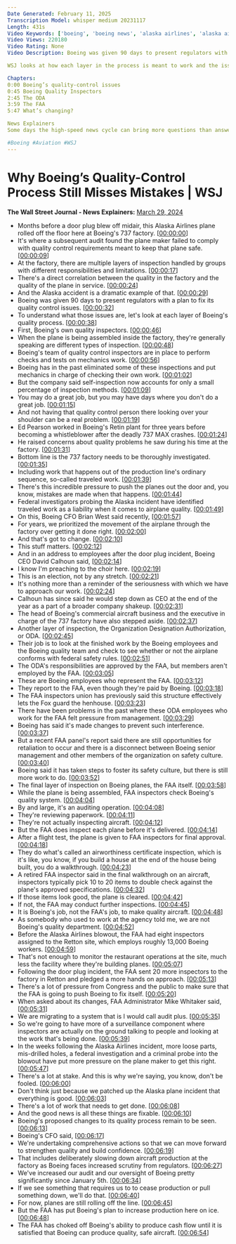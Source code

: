 ```yaml
---
Date Generated: February 11, 2025
Transcription Model: whisper medium 20231117
Length: 431s
Video Keywords: ['boeing', 'boeing news', 'alaska airlines', 'alaska airlines window blow', 'midair emergency', 'boeing 737 max', 'boeing 737 max 9', 'door plug', 'door plug alaska airlines', 'boeing aircrafts', 'alaska airlines accident', 'NTSB investigation', 'ntsb', 'faa', 'manufacturing', 'production rate', 'spirit aerosystems', 'max 9 aircraft', 'aviation', 'aviation news', 'faa grounding', 'mike whitaker', 'alaska airlines flight door', 'oda', 'faa inspectors', 'boeing quality control', 'aircraft safety', 'quality issues', 'inspectors', 'bnss']
Video Views: 220180
Video Rating: None
Video Description: Boeing was given 90 days to present regulators with an action plan to address quality-control issues at its 737 factory, following the Alaska Airlines door plug incident. There are multiple layers of inspection, handled by groups with different responsibilities and limitations, including Boeing quality inspectors, ODA members and FAA inspectors.

WSJ looks at how each layer in the process is meant to work and the issues each faces.

Chapters:
0:00 Boeing’s quality-control issues
0:45 Boeing Quality Inspectors
2:45 The ODA
3:59 The FAA
5:47 What’s changing?

News Explainers
Some days the high-speed news cycle can bring more questions than answers. WSJ’s news explainers break down the day's biggest stories into bite-size pieces to help you make sense of the news.

#Boeing #Aviation #WSJ
---
```


# Why Boeing’s Quality-Control Process Still Misses Mistakes | WSJ
**The Wall Street Journal - News Explainers:** [March 29, 2024](https://www.youtube.com/watch?v=pz5rX6Whj4o)
*  Months before a door plug blew off midair, this Alaska Airlines plane rolled off the floor here at Boeing's 737 factory. [[00:00:00](https://www.youtube.com/watch?v=pz5rX6Whj4o&t=0.0s)]
*  It's where a subsequent audit found the plane maker failed to comply with quality control requirements meant to keep that plane safe. [[00:00:09](https://www.youtube.com/watch?v=pz5rX6Whj4o&t=9.38s)]
*  At the factory, there are multiple layers of inspection handled by groups with different responsibilities and limitations. [[00:00:17](https://www.youtube.com/watch?v=pz5rX6Whj4o&t=17.38s)]
*  There's a direct correlation between the quality in the factory and the quality of the plane in service. [[00:00:24](https://www.youtube.com/watch?v=pz5rX6Whj4o&t=24.740000000000002s)]
*  And the Alaska accident is a dramatic example of that. [[00:00:29](https://www.youtube.com/watch?v=pz5rX6Whj4o&t=29.66s)]
*  Boeing was given 90 days to present regulators with a plan to fix its quality control issues. [[00:00:32](https://www.youtube.com/watch?v=pz5rX6Whj4o&t=32.82s)]
*  To understand what those issues are, let's look at each layer of Boeing's quality process. [[00:00:38](https://www.youtube.com/watch?v=pz5rX6Whj4o&t=38.34s)]
*  First, Boeing's own quality inspectors. [[00:00:46](https://www.youtube.com/watch?v=pz5rX6Whj4o&t=46.06s)]
*  When the plane is being assembled inside the factory, they're generally speaking are different types of inspection. [[00:00:48](https://www.youtube.com/watch?v=pz5rX6Whj4o&t=48.98s)]
*  Boeing's team of quality control inspectors are in place to perform checks and tests on mechanics work. [[00:00:56](https://www.youtube.com/watch?v=pz5rX6Whj4o&t=56.62s)]
*  Boeing has in the past eliminated some of these inspections and put mechanics in charge of checking their own work. [[00:01:02](https://www.youtube.com/watch?v=pz5rX6Whj4o&t=62.54s)]
*  But the company said self-inspection now accounts for only a small percentage of inspection methods. [[00:01:09](https://www.youtube.com/watch?v=pz5rX6Whj4o&t=69.69999999999999s)]
*  You may do a great job, but you may have days where you don't do a great job. [[00:01:15](https://www.youtube.com/watch?v=pz5rX6Whj4o&t=75.5s)]
*  And not having that quality control person there looking over your shoulder can be a real problem. [[00:01:19](https://www.youtube.com/watch?v=pz5rX6Whj4o&t=79.14s)]
*  Ed Pearson worked in Boeing's Retin plant for three years before becoming a whistleblower after the deadly 737 MAX crashes. [[00:01:24](https://www.youtube.com/watch?v=pz5rX6Whj4o&t=84.02s)]
*  He raised concerns about quality problems he saw during his time at the factory. [[00:01:31](https://www.youtube.com/watch?v=pz5rX6Whj4o&t=91.34s)]
*  Bottom line is the 737 factory needs to be thoroughly investigated. [[00:01:35](https://www.youtube.com/watch?v=pz5rX6Whj4o&t=95.78s)]
*  Including work that happens out of the production line's ordinary sequence, so-called traveled work. [[00:01:39](https://www.youtube.com/watch?v=pz5rX6Whj4o&t=99.06s)]
*  There's this incredible pressure to push the planes out the door and, you know, mistakes are made when that happens. [[00:01:44](https://www.youtube.com/watch?v=pz5rX6Whj4o&t=104.82000000000001s)]
*  Federal investigators probing the Alaska incident have identified traveled work as a liability when it comes to airplane quality. [[00:01:49](https://www.youtube.com/watch?v=pz5rX6Whj4o&t=109.94000000000001s)]
*  On this, Boeing CFO Brian West said recently, [[00:01:57](https://www.youtube.com/watch?v=pz5rX6Whj4o&t=117.54s)]
*  For years, we prioritized the movement of the airplane through the factory over getting it done right. [[00:02:00](https://www.youtube.com/watch?v=pz5rX6Whj4o&t=120.82000000000001s)]
*  And that's got to change. [[00:02:10](https://www.youtube.com/watch?v=pz5rX6Whj4o&t=130.06s)]
*  This stuff matters. [[00:02:12](https://www.youtube.com/watch?v=pz5rX6Whj4o&t=132.46s)]
*  And in an address to employees after the door plug incident, Boeing CEO David Calhoun said, [[00:02:14](https://www.youtube.com/watch?v=pz5rX6Whj4o&t=134.17999999999998s)]
*  I know I'm preaching to the choir here. [[00:02:19](https://www.youtube.com/watch?v=pz5rX6Whj4o&t=139.9s)]
*  This is an election, not by any stretch. [[00:02:21](https://www.youtube.com/watch?v=pz5rX6Whj4o&t=141.66s)]
*  It's nothing more than a reminder of the seriousness with which we have to approach our work. [[00:02:24](https://www.youtube.com/watch?v=pz5rX6Whj4o&t=144.42s)]
*  Calhoun has since said he would step down as CEO at the end of the year as a part of a broader company shakeup. [[00:02:31](https://www.youtube.com/watch?v=pz5rX6Whj4o&t=151.18s)]
*  The head of Boeing's commercial aircraft business and the executive in charge of the 737 factory have also stepped aside. [[00:02:37](https://www.youtube.com/watch?v=pz5rX6Whj4o&t=157.62s)]
*  Another layer of inspection, the Organization Designation Authorization, or ODA. [[00:02:45](https://www.youtube.com/watch?v=pz5rX6Whj4o&t=165.78s)]
*  Their job is to look at the finished work by the Boeing employees and the Boeing quality team and check to see whether or not the airplane conforms with federal safety rules. [[00:02:51](https://www.youtube.com/watch?v=pz5rX6Whj4o&t=171.86s)]
*  The ODA's responsibilities are approved by the FAA, but members aren't employed by the FAA. [[00:03:05](https://www.youtube.com/watch?v=pz5rX6Whj4o&t=185.89999999999998s)]
*  These are Boeing employees who represent the FAA. [[00:03:12](https://www.youtube.com/watch?v=pz5rX6Whj4o&t=192.54s)]
*  They report to the FAA, even though they're paid by Boeing. [[00:03:18](https://www.youtube.com/watch?v=pz5rX6Whj4o&t=198.98s)]
*  The FAA inspectors union has previously said this structure effectively lets the Fox guard the henhouse. [[00:03:23](https://www.youtube.com/watch?v=pz5rX6Whj4o&t=203.77999999999997s)]
*  There have been problems in the past where these ODA employees who work for the FAA felt pressure from management. [[00:03:29](https://www.youtube.com/watch?v=pz5rX6Whj4o&t=209.98s)]
*  Boeing has said it's made changes to prevent such interference. [[00:03:37](https://www.youtube.com/watch?v=pz5rX6Whj4o&t=217.74s)]
*  But a recent FAA panel's report said there are still opportunities for retaliation to occur and there is a disconnect between Boeing senior management and other members of the organization on safety culture. [[00:03:40](https://www.youtube.com/watch?v=pz5rX6Whj4o&t=220.98s)]
*  Boeing said it has taken steps to foster its safety culture, but there is still more work to do. [[00:03:52](https://www.youtube.com/watch?v=pz5rX6Whj4o&t=232.74s)]
*  The final layer of inspection on Boeing planes, the FAA itself. [[00:03:58](https://www.youtube.com/watch?v=pz5rX6Whj4o&t=238.18s)]
*  While the plane is being assembled, FAA inspectors check Boeing's quality system. [[00:04:04](https://www.youtube.com/watch?v=pz5rX6Whj4o&t=244.26s)]
*  By and large, it's an auditing operation. [[00:04:08](https://www.youtube.com/watch?v=pz5rX6Whj4o&t=248.62s)]
*  They're reviewing paperwork. [[00:04:11](https://www.youtube.com/watch?v=pz5rX6Whj4o&t=251.38s)]
*  They're not actually inspecting aircraft. [[00:04:12](https://www.youtube.com/watch?v=pz5rX6Whj4o&t=252.38s)]
*  But the FAA does inspect each plane before it's delivered. [[00:04:14](https://www.youtube.com/watch?v=pz5rX6Whj4o&t=254.66s)]
*  After a flight test, the plane is given to FAA inspectors for final approval. [[00:04:18](https://www.youtube.com/watch?v=pz5rX6Whj4o&t=258.5s)]
*  They do what's called an airworthiness certificate inspection, which is it's like, you know, if you build a house at the end of the house being built, you do a walkthrough. [[00:04:23](https://www.youtube.com/watch?v=pz5rX6Whj4o&t=263.34000000000003s)]
*  A retired FAA inspector said in the final walkthrough on an aircraft, inspectors typically pick 10 to 20 items to double check against the plane's approved specifications. [[00:04:32](https://www.youtube.com/watch?v=pz5rX6Whj4o&t=272.42s)]
*  If those items look good, the plane is cleared. [[00:04:42](https://www.youtube.com/watch?v=pz5rX6Whj4o&t=282.34000000000003s)]
*  If not, the FAA may conduct further inspections. [[00:04:45](https://www.youtube.com/watch?v=pz5rX6Whj4o&t=285.02000000000004s)]
*  It is Boeing's job, not the FAA's job, to make quality aircraft. [[00:04:48](https://www.youtube.com/watch?v=pz5rX6Whj4o&t=288.66s)]
*  As somebody who used to work at the agency told me, we are not Boeing's quality department. [[00:04:52](https://www.youtube.com/watch?v=pz5rX6Whj4o&t=292.86s)]
*  Before the Alaska Airlines blowout, the FAA had eight inspectors assigned to the Retton site, which employs roughly 13,000 Boeing workers. [[00:04:59](https://www.youtube.com/watch?v=pz5rX6Whj4o&t=299.02000000000004s)]
*  That's not enough to monitor the restaurant operations at the site, much less the facility where they're building planes. [[00:05:07](https://www.youtube.com/watch?v=pz5rX6Whj4o&t=307.94s)]
*  Following the door plug incident, the FAA sent 20 more inspectors to the factory in Retton and pledged a more hands on approach. [[00:05:13](https://www.youtube.com/watch?v=pz5rX6Whj4o&t=313.26s)]
*  There's a lot of pressure from Congress and the public to make sure that the FAA is going to push Boeing to fix itself. [[00:05:20](https://www.youtube.com/watch?v=pz5rX6Whj4o&t=320.62s)]
*  When asked about its changes, FAA Administrator Mike Whitaker said, [[00:05:31](https://www.youtube.com/watch?v=pz5rX6Whj4o&t=331.65999999999997s)]
*  We are migrating to a system that is I would call audit plus. [[00:05:35](https://www.youtube.com/watch?v=pz5rX6Whj4o&t=335.38s)]
*  So we're going to have more of a surveillance component where inspectors are actually on the ground talking to people and looking at the work that's being done. [[00:05:39](https://www.youtube.com/watch?v=pz5rX6Whj4o&t=339.53999999999996s)]
*  In the weeks following the Alaska Airlines incident, more loose parts, mis-drilled holes, a federal investigation and a criminal probe into the blowout have put more pressure on the plane maker to get this right. [[00:05:47](https://www.youtube.com/watch?v=pz5rX6Whj4o&t=347.82s)]
*  There's a lot at stake. And this is why we're saying, you know, don't be fooled. [[00:06:00](https://www.youtube.com/watch?v=pz5rX6Whj4o&t=360.38s)]
*  Don't think just because we patched up the Alaska plane incident that everything is good. [[00:06:03](https://www.youtube.com/watch?v=pz5rX6Whj4o&t=363.53999999999996s)]
*  There's a lot of work that needs to get done. [[00:06:08](https://www.youtube.com/watch?v=pz5rX6Whj4o&t=368.7s)]
*  And the good news is all these things are fixable. [[00:06:10](https://www.youtube.com/watch?v=pz5rX6Whj4o&t=370.21999999999997s)]
*  Boeing's proposed changes to its quality process remain to be seen. [[00:06:13](https://www.youtube.com/watch?v=pz5rX6Whj4o&t=373.42s)]
*  Boeing's CFO said, [[00:06:17](https://www.youtube.com/watch?v=pz5rX6Whj4o&t=377.66s)]
*  We're undertaking comprehensive actions so that we can move forward to strengthen quality and build confidence. [[00:06:19](https://www.youtube.com/watch?v=pz5rX6Whj4o&t=379.38s)]
*  That includes deliberately slowing down aircraft production at the factory as Boeing faces increased scrutiny from regulators. [[00:06:27](https://www.youtube.com/watch?v=pz5rX6Whj4o&t=387.42s)]
*  We've increased our audit and our oversight of Boeing pretty significantly since January 5th. [[00:06:34](https://www.youtube.com/watch?v=pz5rX6Whj4o&t=394.82s)]
*  If we see something that requires us to to cease production or pull something down, we'll do that. [[00:06:40](https://www.youtube.com/watch?v=pz5rX6Whj4o&t=400.06s)]
*  For now, planes are still rolling off the line. [[00:06:45](https://www.youtube.com/watch?v=pz5rX6Whj4o&t=405.74s)]
*  But the FAA has put Boeing's plan to increase production here on ice. [[00:06:48](https://www.youtube.com/watch?v=pz5rX6Whj4o&t=408.97999999999996s)]
*  The FAA has choked off Boeing's ability to produce cash flow until it is satisfied that Boeing can produce quality, safe aircraft. [[00:06:54](https://www.youtube.com/watch?v=pz5rX6Whj4o&t=414.26s)]
